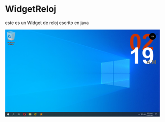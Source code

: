 # WidgetReloj
este es un Widget de reloj escrito en java

<img src="https://github.com/iutria/WidgetReloj/blob/master/widget.png">
